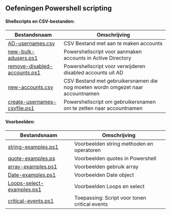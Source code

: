 ## Oefeningen Powershell scripting

#### Shellscripts en CSV-bestanden:

| Bestandsnaam | Omschrijving|
|--------------|-------------|
|[AD-usernames.csv](./AD-usernames.csv)| CSV Bestand met aan te maken accounts |
|[new-bulk-adusers.ps1](./new-bulk-adusers.ps1)| Powershellscript voor aanmaken accounts in Active Directory|
|[remove-disabled-accounts.ps1](./remove-disabled-accounts.ps1)| Powershellscript voor verwijderen disabled accounts uit AD|
|[new-accounts.csv](./new-accounts.csv)| CSV Bestand met gebruikersnamen die nog moeten wordn omgezet naar accountnamen |
|[create-usernames-csvfile.ps1](./create-usernames-csvfile.ps1)| Powershellscript om gebruikersnamen om te zetten naar accountnamen|

#### Voorbeelden:

| Bestandsnaam | Omschrijving|
|--------------|-------------|
|[string-examples.ps1](./string-examples.ps1)| Voorbeelden string methoden en operatoren |
|[quote-examples.ps](./quote-examples.ps1) | Voorbeelden quotes in Powershell |
|[array-examples.ps1](./array-examples.ps1) | Voorbeelden gebruik array |
|[Date-examples.ps1](./Date-examples.ps1) | Voorbeelden Date object |
|[Loops-select-examples.ps1](./Loops-select-examples.ps1) | Voorbeelden Loops en select |
|[critical-events.ps1](./critical-events.ps1) | Toepassing: Script voor tonen critical events |
